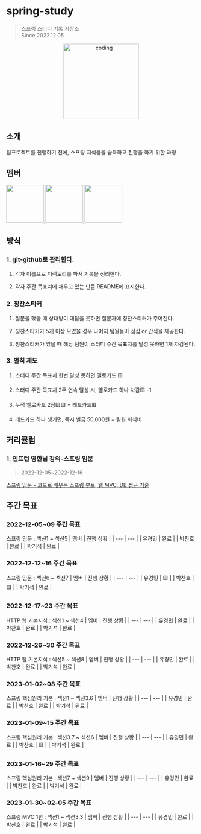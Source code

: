 # spring-study
> 스프링 스터디 기록 저장소   
Since 2022.12.05
<p align="center">
  <img src="https://user-images.githubusercontent.com/62877858/205857298-604a2471-f77d-47cd-bf0f-6c2db922059c.png" alt="coding" width="200px" />
</p>

## 소개

팀프로젝트를 진행하기 전에, 스프링 지식들을 습득하고 진행을 하기 위한 과정

## 멤버

<p>
<a href="https://github.com/gyeongmin1120">
  <img src="https://github.com/gyeongmin1120.png" width="100">
</a>
<a href="https://github.com/Chan-Pumpkin">
  <img src="https://github.com/Chan-Pumpkin.png" width="100">
</a>
<a href="https://github.com/kitseok">
  <img src="https://github.com/kitseok.png" width="100">
</a>
</p>

## 방식

### 1. git-github로 관리한다.

1) 각자 이름으로 디렉토리를 파서 기록을 정리한다.

2) 각자 주간 목표치에 채우고 있는 만큼 README에 표시한다.

### 2. 칭찬스티커

1) 질문을 했을 때 상대방이 대답을 못하면 질문자에 칭찬스티커가 주어진다.

2) 칭찬스티커가 5개 이상 모였을 경우 나머지 팀원들이 점심 or 간식을 제공한다.

3) 칭찬스티커가 있을 때 해당 팀원이 스터디 주간 목표치를 달성 못하면 1개 차감된다.

### 3. 벌칙 제도

1) 스터디 주간 목표치 한번 달성 못하면 옐로카드 🟨 

2) 스터디 주간 목표치 2주 연속 달성 시, 옐로카드 하나 차감🟨 -1

3) 누적 옐로카드 2장🟨🟨 = 레드카드🟥

4) 레드카드 하나 생기면, 즉시 벌금 50,000원 = 팀원 회식비

## 커리큘럼

### 1. 인프런 영한님 강의-스프링 입문
> 2022-12-05~2022-12-16    
<a href="https://www.inflearn.com/course/%EC%8A%A4%ED%94%84%EB%A7%81-%EC%9E%85%EB%AC%B8-%EC%8A%A4%ED%94%84%EB%A7%81%EB%B6%80%ED%8A%B8">
스프링 입문 - 코드로 배우는 스프링 부트, 웹 MVC, DB 접근 기술
</a>

## 주간 목표
### 2022-12-05~09 주간 목표
스프링 입문 : 섹션1 ~ 섹션5
| 멤버 | 진행 상황 |
| --- | --- |
| 유경민 | 완료 |
| 박찬호 | 완료 |
| 박기석 | 완료 |

### 2022-12-12~16 주간 목표
스프링 입문 : 섹션6 ~ 섹션7
| 멤버 | 진행 상황 |
| --- | --- |
| 유경민 | 🟨 |
| 박찬호 | 🟨 |
| 박기석 | 완료 |

### 2022-12-17~23 주간 목표
HTTP 웹 기본지식 : 섹션1 ~ 섹션4
| 멤버 | 진행 상황 |
| --- | --- |
| 유경민 | 완료 |
| 박찬호 | 완료 |
| 박기석 | 완료 |

### 2022-12-26~30 주간 목표
HTTP 웹 기본지식 : 섹션5 ~ 섹션8
| 멤버 | 진행 상황 |
| --- | --- |
| 유경민 | 완료 |
| 박찬호 | 완료 |
| 박기석 | 완료 |

### 2023-01-02~08 주간 목표
스프링 핵심원리 기본 : 섹션1 ~ 섹션3.6
| 멤버 | 진행 상황 |
| --- | --- |
| 유경민 | 완료 |
| 박찬호 | 완료 |
| 박기석 | 완료 |

### 2023-01-09~15 주간 목표
스프링 핵심원리 기본 : 섹션3.7 ~ 섹션6
| 멤버 | 진행 상황 |
| --- | --- |
| 유경민 | 완료 |
| 박찬호 | 🟨 |
| 박기석 | 완료 |

### 2023-01-16~29 주간 목표
스프링 핵심원리 기본 : 섹션7 ~ 섹션9
| 멤버 | 진행 상황 |
| --- | --- |
| 유경민 | 완료 |
| 박찬호 | 완료 |
| 박기석 | 완료 |

### 2023-01-30~02-05 주간 목표
스프링 MVC 1편 : 섹션1 ~ 섹션3.3
| 멤버 | 진행 상황 |
| --- | --- |
| 유경민 | 완료 |
| 박찬호 | 완료 |
| 박기석 | 완료 |
